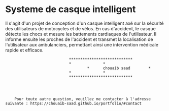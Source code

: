 # Systeme de casque intelligent 
 Il s'agit d'un projet de conception d'un casque intelligent axé sur la sécurité des utilisateurs de motocycles et de vélos. En cas d'accident, le casque détecte les chocs et mesure les battements cardiaques de l'utilisateur. Il informe ensuite les proches de l'accident et transmet la localisation de l'utilisateur aux ambulanciers, permettant ainsi une intervention médicale rapide et efficace.



								****************************
								*			   *
       							        *      chouaib saad 	   *
								*			   *
								****************************




		Pour toute autre question, veuillez me contacter à l'adresse suivante : https://chouaib-saad.github.io/portfolio/#contact
